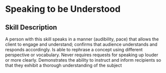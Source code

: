 # Speaking to be Understood

## Skill Description
A person with this skill speaks in a manner (audibility, pace) that allows the client to engage and understand; confirms that audience understands and responds accordingly.  Is able to rephrase a concept using different perspective or vocabulary. Never requires requests for speaking up louder or more clearly.   Demonstrates the ability to instruct and inform recipients so that they exhibit a thorough understanding of the subject 
